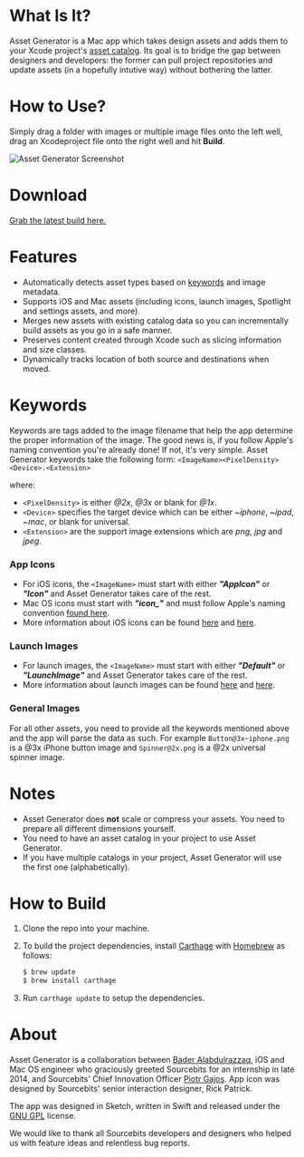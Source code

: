 # What Is It?

Asset Generator is a Mac app which takes design assets and adds them to your Xcode project's [asset catalog](https://developer.apple.com/library/ios/recipes/xcode_help-image_catalog-1.0/Recipe.html#//apple_ref/doc/uid/TP40013303-CH1-SW1). Its goal is to bridge the gap between designers and developers: the former can pull project repositories and update assets (in a hopefully intutive way) without bothering the latter.

# How to Use?

Simply drag a folder with images or multiple image files onto the left well, drag an Xcodeproject file onto the right well and hit **Build**.

![Asset Generator Screenshot](http://imgur.com/SPz0i7K.jpg "Asset Generator Screenshot")

# Download

[Grab the latest build here.](https://github.com/sourcebitsllc/Asset-Generator-Mac/releases)

# Features

- Automatically detects asset types based on [keywords](#keywords) and image metadata.
- Supports iOS and Mac assets (including icons, launch images, Spotlight and settings assets, and more).
- Merges new assets with existing catalog data so you can incrementally build assets as you go in a safe manner.
- Preserves content created through Xcode such as slicing information and size classes.
- Dynamically tracks location of both source and destinations when moved.

# Keywords

Keywords are tags added to the image filename that help the app determine the proper information of the image. The good news is, if you follow Apple's naming convention you're already done! If not, it's very simple. Asset Generator keywords take the following form:
`<ImageName><PixelDensity><Device>.<Extension>`

where:

- `<PixelDensity>` is either _@2x_, _@3x_ or blank for _@1x_.
- `<Device>`  specifies the target device which can be either _~iphone_, _~ipad_, _~mac_, or blank for universal.
- `<Extension>` are the support image extensions which are _png_, _jpg_ and _jpeg_. 

### App Icons

- For iOS icons, the `<ImageName>` must start with either _**"AppIcon"**_ or _**"Icon"**_ and Asset Generator takes care of the rest.
- Mac OS icons must start with ***"icon_"*** and must follow Apple's naming convention [found here](https://developer.apple.com/library/mac/documentation/UserExperience/Conceptual/OSXHIGuidelines/Designing.html).
- More information about iOS icons can be found [here](https://developer.apple.com/library/ios/qa/qa1686/_index.html) and [here](https://developer.apple.com/library/prerelease/ios/documentation/UserExperience/Conceptual/MobileHIG/IconMatrix.html#//apple_ref/doc/uid/TP40006556-CH27-SW2).

### Launch Images

- For launch images, the `<ImageName>` must start with either _**"Default"**_ or _**"LaunchImage"**_ and Asset Generator takes care of the rest.
- More information about launch images can be found [here](https://developer.apple.com/library/prerelease/ios/documentation/UserExperience/Conceptual/MobileHIG/LaunchImages.html#//apple_ref/doc/uid/TP40006556-CH22-SW1) and [here](https://developer.apple.com/library/prerelease/ios/documentation/UserExperience/Conceptual/MobileHIG/IconMatrix.html#//apple_ref/doc/uid/TP40006556-CH27-SW2).

### General Images

For all other assets, you need to provide all the keywords mentioned above and the app will parse the data as such. For example `Button@3x~iphone.png` is a @3x iPhone button image and `Spinner@2x.png` is a @2x universal spinner image.
  
# Notes

- Asset Generator does **not** scale or compress your assets. You need to prepare all different dimensions yourself.
- You need to have an asset catalog in your project to use Asset Generator.
- If you have multiple catalogs in your project, Asset Generator will use the first one (alphabetically).

# How to Build

1. Clone the repo into your machine.
2. To build the project dependencies, install [Carthage](http://github.com/Carthage/Carthage/) with [Homebrew](http://brew.sh/) as follows:

	```bash
	$ brew update
	$ brew install carthage
	```
3. Run `carthage update` to setup the dependencies.

# About

Asset Generator is a collaboration between [Bader Alabdulrazzaq](https://twitter.com/BHAlRezzaga), iOS and Mac OS engineer who graciously greeted Sourcebits for an internship in late 2014, and Sourcebits' Chief Innovation Officer [Piotr Gajos](https://twitter.com/Pe8er). App icon was designed by Sourcebits' senior interaction designer, Rick Patrick.

The app was designed in Sketch, written in Swift and released under the [GNU GPL](http://www.gnu.org/licenses/gpl.html) license.

We would like to thank all Sourcebits developers and designers who helped us with feature ideas and relentless bug reports.

